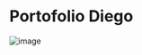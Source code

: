# Portofolio Diego

![image](https://github.com/user-attachments/assets/a20804a8-6e10-4b84-9465-7c707e080ddc)
